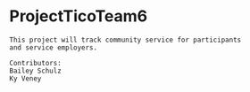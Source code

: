 # ProjectTicoTeam6
    This project will track community service for participants 
    and service employers. 
    
    Contributors:
    Bailey Schulz 
    Ky Veney